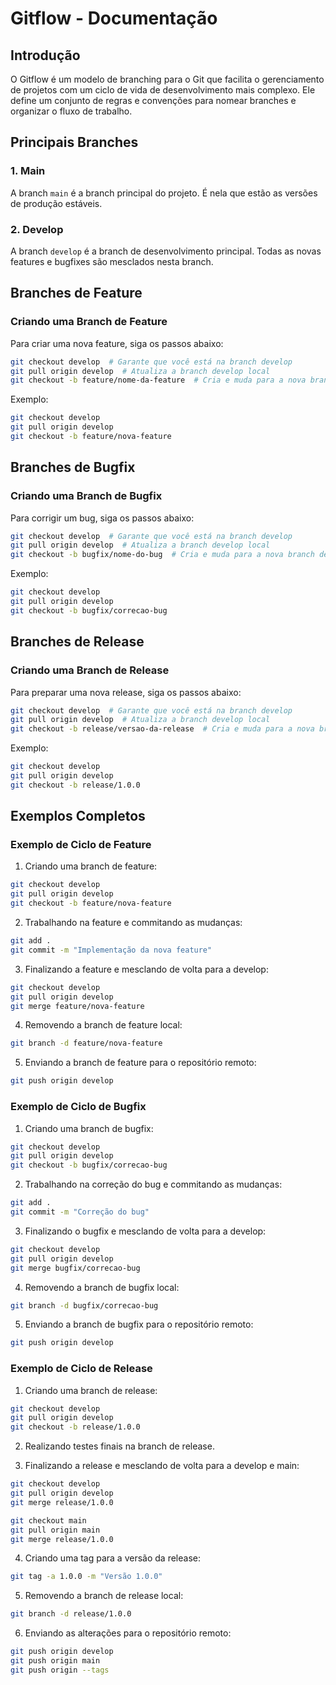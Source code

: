 # Gitflow - Documentação

## Introdução

O Gitflow é um modelo de branching para o Git que facilita o gerenciamento de projetos com um ciclo de vida de desenvolvimento mais complexo. Ele define um conjunto de regras e convenções para nomear branches e organizar o fluxo de trabalho.

## Principais Branches

### 1. Main

A branch `main` é a branch principal do projeto. É nela que estão as versões de produção estáveis.

### 2. Develop

A branch `develop` é a branch de desenvolvimento principal. Todas as novas features e bugfixes são mesclados nesta branch.

## Branches de Feature

### Criando uma Branch de Feature

Para criar uma nova feature, siga os passos abaixo:

```bash
git checkout develop  # Garante que você está na branch develop
git pull origin develop  # Atualiza a branch develop local
git checkout -b feature/nome-da-feature  # Cria e muda para a nova branch de feature
```

Exemplo:

```bash
git checkout develop
git pull origin develop
git checkout -b feature/nova-feature
```

## Branches de Bugfix

### Criando uma Branch de Bugfix

Para corrigir um bug, siga os passos abaixo:

```bash
git checkout develop  # Garante que você está na branch develop
git pull origin develop  # Atualiza a branch develop local
git checkout -b bugfix/nome-do-bug  # Cria e muda para a nova branch de bugfix
```

Exemplo:

```bash
git checkout develop
git pull origin develop
git checkout -b bugfix/correcao-bug
```

## Branches de Release

### Criando uma Branch de Release

Para preparar uma nova release, siga os passos abaixo:

```bash
git checkout develop  # Garante que você está na branch develop
git pull origin develop  # Atualiza a branch develop local
git checkout -b release/versao-da-release  # Cria e muda para a nova branch de release
```

Exemplo:

```bash
git checkout develop
git pull origin develop
git checkout -b release/1.0.0
```

## Exemplos Completos

### Exemplo de Ciclo de Feature

1. Criando uma branch de feature:

```bash
git checkout develop
git pull origin develop
git checkout -b feature/nova-feature
```

2. Trabalhando na feature e commitando as mudanças:

```bash
git add .
git commit -m "Implementação da nova feature"
```

3. Finalizando a feature e mesclando de volta para a develop:

```bash
git checkout develop
git pull origin develop
git merge feature/nova-feature
```

4. Removendo a branch de feature local:

```bash
git branch -d feature/nova-feature
```

5. Enviando a branch de feature para o repositório remoto:

```bash
git push origin develop
```

### Exemplo de Ciclo de Bugfix

1. Criando uma branch de bugfix:

```bash
git checkout develop
git pull origin develop
git checkout -b bugfix/correcao-bug
```

2. Trabalhando na correção do bug e commitando as mudanças:

```bash
git add .
git commit -m "Correção do bug"
```

3. Finalizando o bugfix e mesclando de volta para a develop:

```bash
git checkout develop
git pull origin develop
git merge bugfix/correcao-bug
```

4. Removendo a branch de bugfix local:

```bash
git branch -d bugfix/correcao-bug
```

5. Enviando a branch de bugfix para o repositório remoto:

```bash
git push origin develop
```

### Exemplo de Ciclo de Release

1. Criando uma branch de release:

```bash
git checkout develop
git pull origin develop
git checkout -b release/1.0.0
```

2. Realizando testes finais na branch de release.

3. Finalizando a release e mesclando de volta para a develop e main:

```bash
git checkout develop
git pull origin develop
git merge release/1.0.0

git checkout main
git pull origin main
git merge release/1.0.0
```

4. Criando uma tag para a versão da release:

```bash
git tag -a 1.0.0 -m "Versão 1.0.0"
```

5. Removendo a branch de release local:

```bash
git branch -d release/1.0.0
```

6. Enviando as alterações para o repositório remoto:

```bash
git push origin develop
git push origin main
git push origin --tags
```
